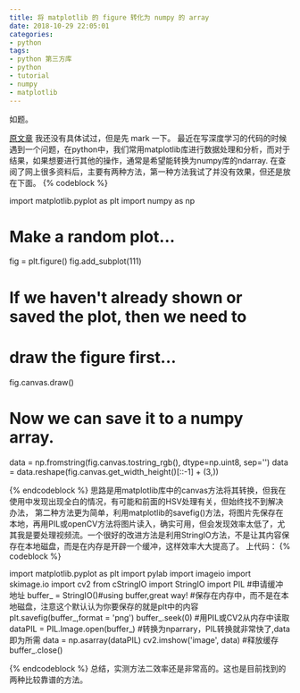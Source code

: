 ```yaml
---
title: 将 matplotlib 的 figure 转化为 numpy 的 array
date: 2018-10-29 22:05:01
categories:
- python
tags:
- python 第三方库
- python
- tutorial
- numpy
- matplotlib
---
```

如题。
<!-- more -->
[原文章](https://blog.csdn.net/aa846555831/article/details/52372884)
我还没有具体试过，但是先 mark 一下。
最近在写深度学习的代码的时候遇到一个问题，在python中，我们常用matplotlib库进行数据处理和分析，而对于结果，如果想要进行其他的操作，通常是希望能转换为numpy库的ndarray.
在查阅了网上很多资料后，主要有两种方法，第一种方法我试了并没有效果，但还是放在下面。
{% codeblock %}

import matplotlib.pyplot as plt
import numpy as np

# Make a random plot...
fig = plt.figure()
fig.add_subplot(111)

# If we haven't already shown or saved the plot, then we need to
# draw the figure first...
fig.canvas.draw()

# Now we can save it to a numpy array.
data = np.fromstring(fig.canvas.tostring_rgb(), dtype=np.uint8, sep='')
data = data.reshape(fig.canvas.get_width_height()[::-1] + (3,))

{% endcodeblock %}
思路是用matplotlib库中的canvas方法将其转换，但我在使用中发现出现全白的情况，有可能和前面的HSV处理有关，但始终找不到解决办法，
第二种方法更为简单，利用matplotlib的savefig()方法，将图片先保存在本地，再用PIL或openCV方法将图片读入，确实可用，但会发现效率太低了，尤其我是要处理视频流。一个很好的改进方法是利用StringIO方法，不是让其内容保存在本地磁盘，而是在内存是开辟一个缓冲，这样效率大大提高了。
上代码：
{% codeblock %}

import matplotlib.pyplot as plt
import pylab
import imageio
import skimage.io
import cv2
from cStringIO import StringIO
import PIL
#申请缓冲地址
buffer_ = StringIO()#using buffer,great way!
#保存在内存中，而不是在本地磁盘，注意这个默认认为你要保存的就是plt中的内容
plt.savefig(buffer_,format = 'png')
buffer_.seek(0)
#用PIL或CV2从内存中读取
dataPIL = PIL.Image.open(buffer_)
#转换为nparrary，PIL转换就非常快了,data即为所需
data = np.asarray(dataPIL)
cv2.imshow('image', data)
#释放缓存    
buffer_.close()

{% endcodeblock %}
总结，实测方法二效率还是非常高的。这也是目前找到的两种比较靠谱的方法。